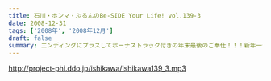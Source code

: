 ```yaml
---
title: 石川・ホンマ・ぶるんのBe-SIDE Your Life! vol.139-3
date: 2008-12-31
tags: ['2008年', '2008年12月']
draft: false
summary: エンディングにプラスしてボーナストラック付きの年末最後のご奉仕！！！新年一発目は、１月５日（月曜）にレギュラー通りに収録予定。ボーナストラックの感想・・・もしありましたらくださいな。NAMAE
---
```


http://project-phi.ddo.jp/ishikawa/ishikawa139_3.mp3
